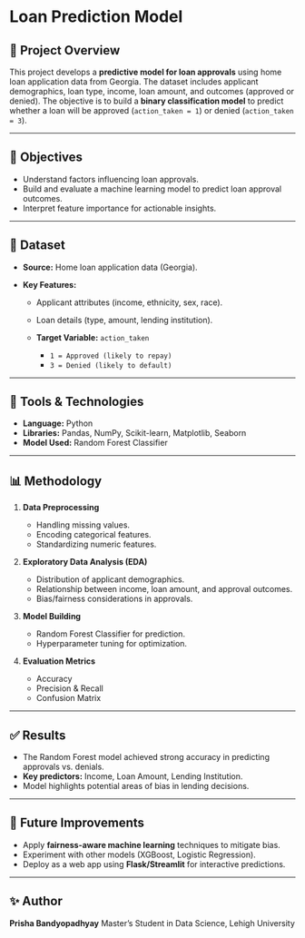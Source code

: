 # Loan Prediction Model

## 📌 Project Overview

This project develops a **predictive model for loan approvals** using home loan application data from Georgia. The dataset includes applicant demographics, loan type, income, loan amount, and outcomes (approved or denied). The objective is to build a **binary classification model** to predict whether a loan will be approved (`action_taken = 1`) or denied (`action_taken = 3`).

---

## 🎯 Objectives

* Understand factors influencing loan approvals.
* Build and evaluate a machine learning model to predict loan approval outcomes.
* Interpret feature importance for actionable insights.

---

## 📂 Dataset

* **Source:** Home loan application data (Georgia).
* **Key Features:**

  * Applicant attributes (income, ethnicity, sex, race).
  * Loan details (type, amount, lending institution).
  * **Target Variable:** `action_taken`

    * `1 = Approved (likely to repay)`
    * `3 = Denied (likely to default)`

---

## 🔧 Tools & Technologies

* **Language:** Python
* **Libraries:** Pandas, NumPy, Scikit-learn, Matplotlib, Seaborn
* **Model Used:** Random Forest Classifier

---

## 📊 Methodology

1. **Data Preprocessing**

   * Handling missing values.
   * Encoding categorical features.
   * Standardizing numeric features.

2. **Exploratory Data Analysis (EDA)**

   * Distribution of applicant demographics.
   * Relationship between income, loan amount, and approval outcomes.
   * Bias/fairness considerations in approvals.

3. **Model Building**

   * Random Forest Classifier for prediction.
   * Hyperparameter tuning for optimization.

4. **Evaluation Metrics**

   * Accuracy
   * Precision & Recall
   * Confusion Matrix

---

## ✅ Results

* The Random Forest model achieved strong accuracy in predicting approvals vs. denials.
* **Key predictors:** Income, Loan Amount, Lending Institution.
* Model highlights potential areas of bias in lending decisions.

---

## 📌 Future Improvements

* Apply **fairness-aware machine learning** techniques to mitigate bias.
* Experiment with other models (XGBoost, Logistic Regression).
* Deploy as a web app using **Flask/Streamlit** for interactive predictions.

---


## ✨ Author

**Prisha Bandyopadhyay**
Master’s Student in Data Science, Lehigh University
